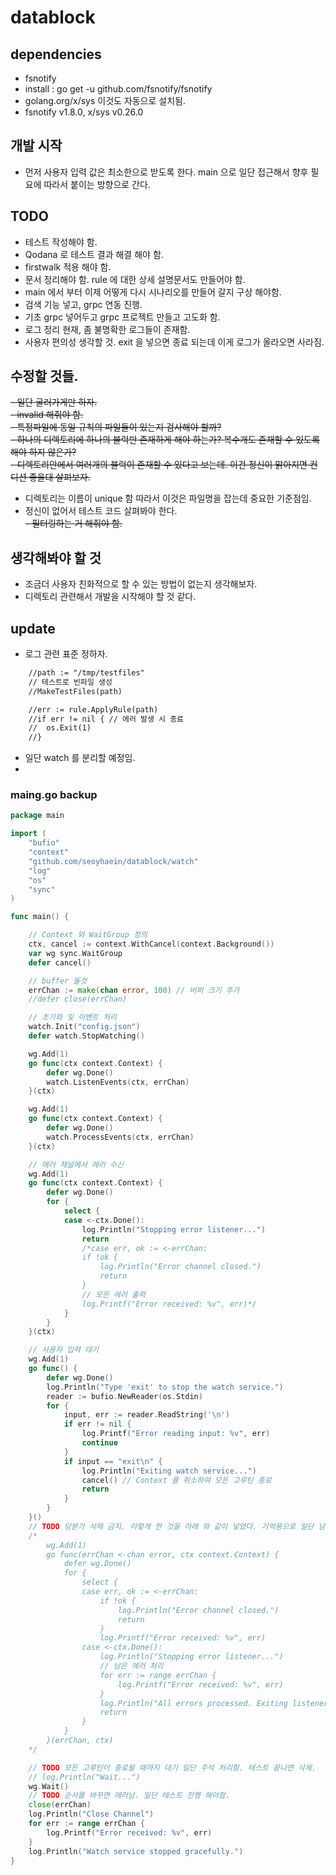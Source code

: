 # datablock

## dependencies
- fsnotify
- install : go get -u github.com/fsnotify/fsnotify
- golang.org/x/sys 이것도 자동으로 설치됨.
- fsnotify v1.8.0, x/sys v0.26.0

## 개발 시작
- 먼저 사용자 입력 값은 최소한으로 받도록 한다. main 으로 일단 접근해서 향후 필요에 따라서 붙이는 방향으로 간다.  

## TODO
- 테스트 작성해야 함.  
- Qodana 로 테스트 결과 해결 해야 함.  
- firstwalk 적용 해야 함.  
- 문서 정리해야 함. rule 에 대한 상세 설명문서도 만들어야 함.  
- main 에서 부터 이제 어떻게 다시 시나리오를 만들어 갈지 구상 해야함.  
- 검색 기능 넣고, grpc 연동 진행.
- 기초 grpc 넣어두고 grpc 프로젝트 만들고 고도화 함.
- 로그 정리 현재, 좀 불명확한 로그들이 존재함. 
- 사용자 편의성 생각할 것. exit 을 넣으면 종료 되는데 이게 로그가 올라오면 사라짐.

## 수정할 것들.
~~- 일단 굴러가게만 하자.~~  
~~- invalid 해줘야 함.~~  
~~- 특정파일에 동일 규칙의 파일들이 있는지 검사해야 할까?~~  
~~- 하나의 디렉토리에 하나의 블럭만 존재하게 해야 하는가? 복수개도 존재할 수 있도록 해야 하지 않은가?~~  
~~- 디렉토리안에서 여러개의 블럭이 존재할 수 있다고 보는데. 이건 정신이 맑아지면 컨디션 좋을대 살펴보자.~~  
- 디렉토리는 이름이 unique 함 따라서 이것은 파일명을 잡는데 중요한 기준점임.  
- 정신이 없어서 테스트 코드 살펴봐야 한다.  
~~- 필터링하는 거 해줘야 함.~~

## 생각해봐야 할 것
- 조금더 사용자 친화적으로 할 수 있는 방법이 없는지 생각해보자.  
- 디렉토리 관련해서 개발을 시작해야 할 것 같다.    
## update 
- 로그 관련 표준 정하자.  


````txt
	//path := "/tmp/testfiles"
	// 테스트로 빈파일 생성
	//MakeTestFiles(path)

	//err := rule.ApplyRule(path)
	//if err != nil { // 에러 발생 시 종료
	//	os.Exit(1)
	//}
````

- 일단 watch 를 분리할 예정임.
- 
### maing.go backup
```go
package main

import (
	"bufio"
	"context"
	"github.com/seoyhaein/datablock/watch"
	"log"
	"os"
	"sync"
)

func main() {

	// Context 와 WaitGroup 정의
	ctx, cancel := context.WithCancel(context.Background())
	var wg sync.WaitGroup
	defer cancel()

	// buffer 둘것
	errChan := make(chan error, 100) // 버퍼 크기 추가
	//defer close(errChan)

	// 초기화 및 이벤트 처리
	watch.Init("config.json")
	defer watch.StopWatching()

	wg.Add(1)
	go func(ctx context.Context) {
		defer wg.Done()
		watch.ListenEvents(ctx, errChan)
	}(ctx)

	wg.Add(1)
	go func(ctx context.Context) {
		defer wg.Done()
		watch.ProcessEvents(ctx, errChan)
	}(ctx)

	// 에러 채널에서 에러 수신
	wg.Add(1)
	go func(ctx context.Context) {
		defer wg.Done()
		for {
			select {
			case <-ctx.Done():
				log.Println("Stopping error listener...")
				return
				/*case err, ok := <-errChan:
				if !ok {
					log.Println("Error channel closed.")
					return
				}
				// 모든 에러 출력
				log.Printf("Error received: %v", err)*/
			}
		}
	}(ctx)

	// 사용자 입력 대기
	wg.Add(1)
	go func() {
		defer wg.Done()
		log.Println("Type 'exit' to stop the watch service.")
		reader := bufio.NewReader(os.Stdin)
		for {
			input, err := reader.ReadString('\n')
			if err != nil {
				log.Printf("Error reading input: %v", err)
				continue
			}
			if input == "exit\n" {
				log.Println("Exiting watch service...")
				cancel() // Context 를 취소하여 모든 고루틴 종료
				return
			}
		}
	}()
	// TODO 당분가 삭제 금지. 이렇게 한 것을 아래 와 같이 넣었다. 기억용으로 일단 남겨둔다.
	/*
		wg.Add(1)
		go func(errChan <-chan error, ctx context.Context) {
			defer wg.Done()
			for {
				select {
				case err, ok := <-errChan:
					if !ok {
						log.Println("Error channel closed.")
						return
					}
					log.Printf("Error received: %v", err)
				case <-ctx.Done():
					log.Println("Stopping error listener...")
					// 남은 에러 처리
					for err := range errChan {
						log.Printf("Error received: %v", err)
					}
					log.Println("All errors processed. Exiting listener.")
					return
				}
			}
		}(errChan, ctx)
	*/

	// TODO 모든 고루틴이 종료될 때까지 대기 일단 주석 처리함. 테스트 끝나면 삭제.
	// log.Println("Wait...")
	wg.Wait()
	// TODO 순서를 바꾸면 에러남. 일단 테스트 진행 해야함.
	close(errChan)
	log.Println("Close Channel")
	for err := range errChan {
		log.Printf("Error received: %v", err)
	}
	log.Println("Watch service stopped gracefully.")
}

```